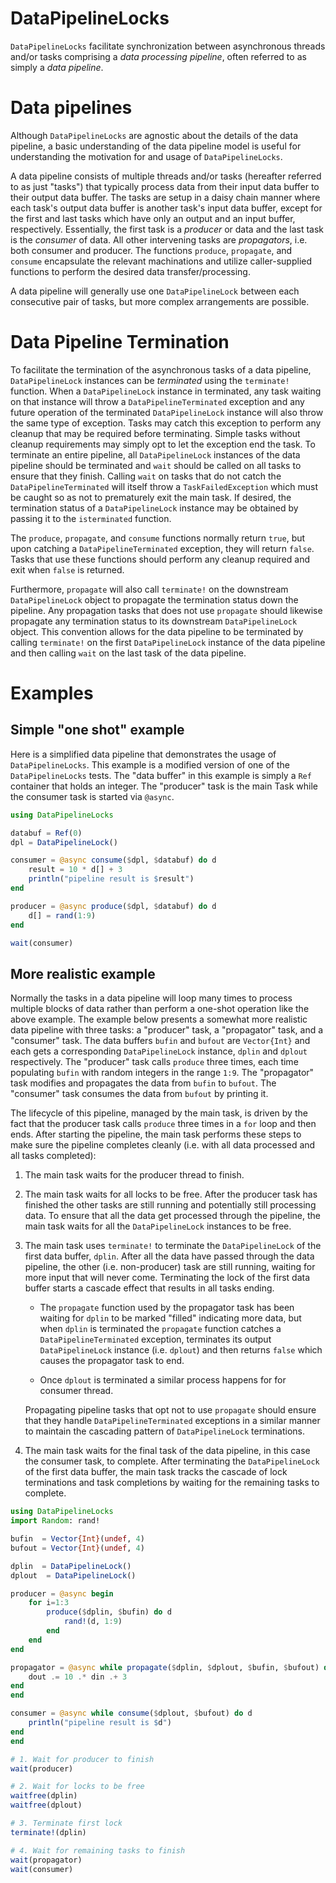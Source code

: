 # DataPipelineLocks

`DataPipelineLocks` facilitate synchronization between asynchronous threads
and/or tasks comprising a *data processing pipeline*, often referred to as
simply a *data pipeline*.

# Data pipelines

Although `DataPipelineLocks` are agnostic about the details of the data 
pipeline, a basic understanding of the data pipeline model is useful for
understanding the motivation for and usage of `DataPipelineLocks`.

A data pipeline consists of multiple threads and/or tasks (hereafter referred to
as just "tasks") that typically process data from their input data buffer to
their output data buffer.  The tasks are setup in a daisy chain manner where
each task's output data buffer is another task's input data buffer, except for
the first and last tasks which have only an output and an input buffer,
respectively.  Essentially, the first task is a *producer* or data and the last
task is the *consumer* of data.  All other intervening tasks are *propagators*,
i.e. both consumer and producer.  The functions `produce`, `propagate`, and
`consume` encapsulate the relevant machinations and utilize caller-supplied
functions to perform the desired data transfer/processing.

A data pipeline will generally use one `DataPipelineLock` between each
consecutive pair of tasks, but more complex arrangements are possible.

# Data Pipeline Termination

To facilitate the termination of the asynchronous tasks of a data pipeline,
`DataPipelineLock` instances can be *terminated* using the `terminate!`
function.  When a `DataPipelineLock` instance in terminated, any task waiting on
that instance will throw a `DataPipelineTerminated` exception and any future
operation of the terminated `DataPipelineLock` instance will also throw the same
type of exception.  Tasks may catch this exception to perform any cleanup that
may be required before terminating.  Simple tasks without cleanup requirements
may simply opt to let the exception end the task.  To terminate an entire
pipeline, all `DataPipelineLock` instances of the data pipeline should be
terminated and `wait` should be called on all tasks to ensure that they finish.
Calling `wait` on tasks that do not catch the `DataPipelineTerminated` will
itself throw a `TaskFailedException` which must be caught so as not to
prematurely exit the main task.  If desired, the termination status of a
`DataPipelineLock` instance may be obtained by passing it to the `isterminated`
function.

The `produce`, `propagate`, and `consume` functions normally return `true`, but
upon catching a `DataPipelineTerminated` exception, they will return `false`.
Tasks that use these functions should perform any cleanup required and exit when
`false` is returned.

Furthermore, `propagate` will also call `terminate!` on the downstream
`DataPipelineLock` object to propagate the termination status down the pipeline.
Any propagation tasks that does not use `propagate` should likewise propagate
any termination status to its downstream `DataPipelineLock` object.  This
convention allows for the data pipeline to be terminated by calling `terminate!`
on the first `DataPipelineLock` instance of the data pipeline and then calling
`wait` on the last task of the data pipeline.

# Examples

## Simple "one shot" example

Here is a simplified data pipeline that demonstrates the usage of
`DataPipelineLocks`.  This example is a modified version of one of the
`DataPipelineLocks` tests.  The "data buffer" in this example is simply a `Ref`
container that holds an integer.  The "producer" task is the main Task while the
consumer task is started via `@async`.

```julia
using DataPipelineLocks

databuf = Ref(0)
dpl = DataPipelineLock()

consumer = @async consume($dpl, $databuf) do d
    result = 10 * d[] + 3
    println("pipeline result is $result")
end

producer = @async produce($dpl, $databuf) do d
    d[] = rand(1:9)
end

wait(consumer)
```

## More realistic example

Normally the tasks in a data pipeline will loop many times to process multiple
blocks of data rather than perform a one-shot operation like the above example.
The example below presents a somewhat more realistic data pipeline with three
tasks: a "producer" task, a "propagator" task, and a "consumer" task.  The data
buffers `bufin` and `bufout` are `Vector{Int}` and each gets a corresponding
`DataPipelineLock` instance, `dplin` and `dplout` respectively.  The "producer"
task calls `produce` three times, each time populating `bufin` with random
integers in the range `1:9`.  The "propagator" task modifies and propagates the
data from `bufin` to `bufout`.  The "consumer" task consumes the data from
`bufout` by printing it.

The lifecycle of this pipeline, managed by the main task, is driven by the fact
that the producer task calls `produce` three times in a `for` loop and then
ends.  After starting the pipeline, the main task performs these steps to make
sure the pipeline completes cleanly (i.e. with all data processed and all tasks
completed):

1. The main task waits for the producer thread to finish.

2. The  main task waits for all locks to be free.  After the producer task has
   finished the other tasks are still running and potentially still processing
   data.  To ensure that all the data get processed through the pipeline, the
   main task waits for all the `DataPipelineLock` instances to be free.

3. The main task uses `terminate!` to terminate the `DataPipelineLock` of the
   first data buffer, `dplin`.  After all the data have passed through the data
   pipeline, the other (i.e.  non-producer) task are still running, waiting for
   more input that will never come.  Terminating the lock of the first data
   buffer starts a cascade effect that results in all tasks ending.

   - The `propagate` function used by the propagator task has been waiting for
     `dplin` to be marked "filled" indicating more data, but when `dplin` is
     terminated the `propagate` function catches a `DataPipelineTerminated`
     exception, terminates its output `DataPipelineLock` instance (i.e.
     `dplout`) and then returns `false` which causes the propagator task to end.

   - Once `dplout` is terminated a similar process happens for for consumer
     thread.

   Propagating pipeline tasks that opt not to use `propagate` should ensure that
   they handle `DataPipelineTerminated` exceptions in a similar manner to
   maintain the cascading pattern of `DataPipelineLock` terminations.

4. The main task waits for the final task of the data pipeline, in this case the
   consumer task, to complete.  After terminating the `DataPipelineLock` of the
   first data buffer, the main task tracks the cascade of lock terminations and
   task completions by waiting for the remaining tasks to complete.

```julia
using DataPipelineLocks
import Random: rand!

bufin  = Vector{Int}(undef, 4)
bufout = Vector{Int}(undef, 4)

dplin  = DataPipelineLock()
dplout  = DataPipelineLock()

producer = @async begin
    for i=1:3
        produce($dplin, $bufin) do d
            rand!(d, 1:9)
        end
    end
end

propagator = @async while propagate($dplin, $dplout, $bufin, $bufout) do din, dout
    dout .= 10 .* din .+ 3
end
end

consumer = @async while consume($dplout, $bufout) do d
    println("pipeline result is $d")
end
end

# 1. Wait for producer to finish
wait(producer)

# 2. Wait for locks to be free
waitfree(dplin)
waitfree(dplout)

# 3. Terminate first lock
terminate!(dplin)

# 4. Wait for remaining tasks to finish
wait(propagator)
wait(consumer)
```
